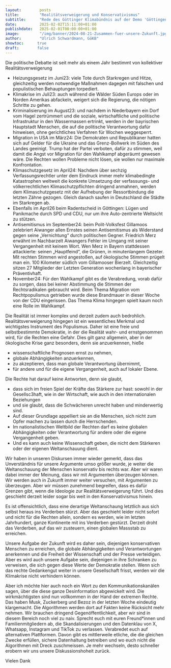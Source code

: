 ```yaml
---
layout:        posts
title:         "Realitätsverweigerung und Konservativismus"
subtitle:      "Rede des Göttinger Klimabündnis auf der Demo 'Göttingen bleibt stabil'"
date:          2025-02-02T15:11:00+01:00
publishdate:   2025-02-01T00:00:00+01:00
image:         "/img/banner/2024-08-21-Zusammen-fuer-unsere-Zukunft.jpg"
author:        "Ulrich Schwardmann, GöKB"
showtoc:      true
draft:        false
---
```


Die politische Debatte ist seit mehr als einem Jahr bestimmt von kollektiver Realitätsverweigerung

- Heizungsgesetz im Juni23: viele Tote durch Starkregen und Hitze, gleichzeitig werden notwendige Maßnahmen dagegen mit falschen und populistischen Behauptungen torpediert.
- Klimakrise im Juli23: auch während die Wälder Süden Europs oder im Norden Amerikas abfackeln, weigert sich die Regierung, die nötigen Schritte zu gehen.  
- Kriminalisierung im August23: und nachdem in Niederbayern ein Dorf vom Hagel zertrümmert und die soziale, wirtschaftliche und politische Infrastruktur in den Wassermassen ertrinkt, werden in der bayrischen Hauptstadt Menschen, die auf die politische Verantwortung dafür hinweisen, ohne gerichtliches Verfahren für Wochen weggesperrt.
- Migration in USA im März24: Die Demokraten und Republikaner hatten sich auf Gelder für die Ukraine und das Grenz-Bollwerk im Süden des Landes geeinigt. Trump hat der Partei verboten, dafür zu stimmen, weil damit die Angst vor Migration für den Wahlkampf abgeräumt gewesen wäre. Die Rechten wollen Probleme nicht lösen, sie wollen nur maximale Konfrontation.
- Klimaschutzgesetz im April24: Nachdem über sechzig Verfassungsrechtler unter dem Eindruck immer mehr klimabedingte Katastrophen weltweit die konkrete Umsetzung der verfassungs- und völkerrechtlichen Klimaschutzpflichten dringend anmahnen, werden dem Klimaschutzgesetz mit der Aufhebung der Ressortbindung die letzten Zähne gezogen. Gleich danach saufen in Deutschland die Städte im Starkregen ab. 
- Ebenfalls im April26 beim Radentscheid in Göttingen: Lügen und Panikmache durch SPD und CDU, nur um ihre Auto-zentrierte Weltsicht zu stützen.
- Antisemitismus im September24: beim Polit-Volksfest Gillamoos zelebriert Aiwanger allen Ernstes seinen Antisemitismus als Widerstand gegen seine „Vernichtung“ durch politischen Gegner. Friedrich Merz erwähnt im Nachbarzelt Aiwangers Fehler im Umgang mit seiner Vergangenheit mit keinem Wort. Wen Merz in Bayern stattdessen attackierte: seinen „Hauptfeind“, die Grünen, in minutenlangem Gezeter. Mit rechten Stimmen wird angestoßen, auf ökologische Stimmen prügelt man ein. 100 Kilometer südlich vom Gillamooser Bierzelt. Gleichzeitig sitzen 27 Mitglieder der Letzten Generation wochenlang in bayerischer Präventivhaft.
- November24: Für den Wahlkampf gibt es die Verabredung, vorab dafür zu sorgen, dass bei keiner Abstimmung die Stimmen der Rechtsradikalen gebraucht wird. Beim Thema Migration vom Rechtpopulismus getrieben wurde diese Brandmauer in dieser Woche von der CDU eingerissen. Das Thema Klima hingegen spielt kaum noch eine Rolle im Wahlkampf.

Die Realität ist immer komplex und derzeit zudem auch bedrohlich.
Realitätsverweigerung hingegen ist ein wesentliches Merkmal und wichtigstes
Instrument des Populismus. Daher ist eine freie und selbstbestimmte Demokratie,
in der die Realität wahr- und ernstgenommen wird, für die Rechten eine Gefahr.
Dies gilt ganz allgemein, aber in der ökologische Krise ganz besonders, denn
sie anzuerkennen, hieße

- wissenschaftliche Prognosen ernst zu nehmen,   
- globale Abhängigkeiten anzuerkennen,
- zu akzeptieren, dass man globale Verantwortung übernimmt,
- für andere und für die eigene Vergangenheit, auch auf lokaler Ebene.
  
Die Rechte hat darauf keine Antworten, denn sie glaubt,
- dass sich im freien Spiel der Kräfte das Stärkere zur hast: sowohl in der
  Gesellsc3haft, wie in der Wirtschaft, wie auch in den internationalen
  Beziehungen
- und sie glaubt, dass die Schwächeren unrecht haben und minderwertig sind.
- Auf dieser Grundlage appelliert sie an die Menschen, sich nicht zum Opfer
  machen zu lassen durch die Herrschenden.
- Im nationalistischen Weltbild der Rechten darf es keine globalen
  Abhängigkeiten oder Verantwortung für andere oder die eigene Vergangenheit
  geben.
- Und es kann auch keine Wissenschaft geben, die nicht dem Stärkeren
  oder der eigenen Weltanschauung dient.

Wir haben in unseren Diskursen immer wieder gemerkt, dass das Unverständnis für unsere Argumente umso größer wurde, je weiter die Weltanschauung der Menschen konservativ bis rechts war. Aber wir waren dabei immer der Meinung, dass wir mit Argumenten überzeugen können. Wir werden auch in Zukunft immer weiter versuchen, mit Argumenten zu überzeugen. Aber wir müssen zunehmend begreifen, dass es dafür Grenzen gibt, wenn die Ideologie zur Realitätsverweigerung führt. Und dies geschieht derzeit leider sogar bis weit in den Konservativismus hinein. 

Es ist offensichtlich, dass eine derartige Weltanschaung letztlich aus sich selbst heraus ins Verderben stürzt. Aber das geschieht leider nicht sofort und nicht für die Rechten allein, sondern es werden, wie im letzten Jahrhundert, ganze Kontinente mit ins Verderben gestürzt. Derzeit droht das Verderben, auf das wir zusteuern, einen globalen Massstab zu erreichen.

Unsere Aufgabe der Zukunft wird es daher sein, diejenigen konservativen Menschen zu erreichen, die globale Abhängigkeiten und Verantwortungen anerkennen und die Freiheit der Wissenschaft und der Presse verteidigen. Aber es wird auch unsere Aufgabe sein, diejenigen in ihre Schranken zu verweisen, die sich gegen diese Werte der Demokratie stellen. Wenn sich das rechte Gedankengut weiter in unsere Gesellschaft frisst, werden wir die Klimakrise nicht verhindern können.

Aber ich möchte hier auch noch ein Wort zu den Kommunikationskanälen sagen, über die diese ganze Desinformation abgewickelt wird. Die wirkmächtigsten sind nun vollkommen in der Hand der extremen Rechte. Das haben Musk, Zuckerberg und Bezoz in der letzten Woche eindeutig klargemacht. Die Algorithmen werden dort auf Fakten keine Rücksicht mehr nehmen. Wir brauchen dringend Gegenöffentlichkeit, aber wir sind in diesem Bereich noch viel zu naiv. Sprecht euch mit euren Freund*innen und Familienmitgliedern ab, die Skandalisierungen und den Datenklau von X, Whatsapp, Instagram und TikTok zu verlassen. Verabredet euch auf alternativen Plattformen. Davon gibt es mittlerweile etliche, die die gleichen Zwecke erfüllen, sichere Datenhaltung betreiben und wo euch nicht die Algorithmen mit Dreck zuschmeissen. Je mehr wechseln, desto schneller erobern wir uns unsere Diskussionshoheit zurück.

Vielen Dank

